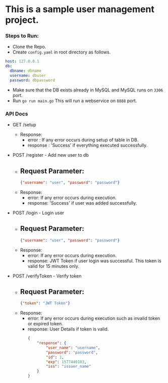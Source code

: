# This is a sample user management project.

### Steps to Run:
- Clone the Repo.
- Create `config.yaml` in root directory as follows.
```yaml
host: 127.0.0.1
db:
  dbname: dbname
  username: dbuser
  password: dbpassword
```
- Make sure that the DB exists already in MySQL and MySQL runs on `3306` port.
- Run
`go run main.go`
This will run a webservice on `8888` port.

### API Docs
- GET /setup
  - Response:
    - error : If any error occurs during setup of table in DB.
    - response : 'Success' if everything executed successfully.

- POST /register - Add new user to db
  - Request Parameter:
    -
    ```json
    {"username": "user", "password": "password"}
    ```
  - Response:
    - error: If any error occurs during execution.
    - response: 'Success' if user was added successfully.

- POST /login - Login user
  - Request Parameter:
    -
    ```json
    {"username": "user", "password": "password"}
    ```
  - Response:
    - error: If any error occurs during execution.
    - response: JWT Token if user login was successful. This token is valid for 15 minutes only.

- POST /verifyToken - Verify token
  - Request Parameter:
    -
    ```json
    {"token": "JWT Token"}
    ```
  - Response:
    - error: If any error occurs during execution such as invalid token or expired token.
    - response: User Details if token is valid.
      ```json
      {
          "response": {
              "user_name": "username",
              "password": "password",
              "id": 1,
              "exp": 1577440103,
              "iss": "issuer_name"
          }
      }
      ```